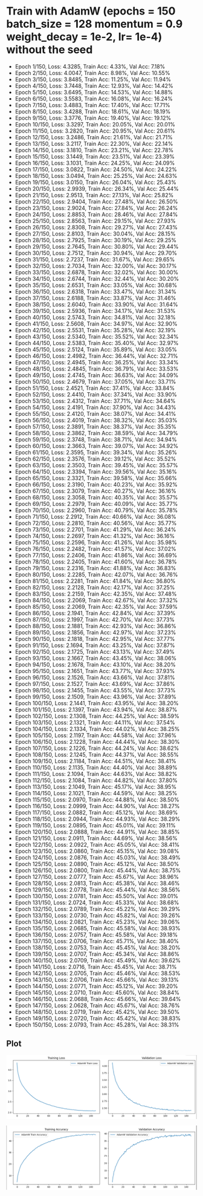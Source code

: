 # Train with AdamW (epochs = 150  batch_size = 128 momentum = 0.9 weight_decay = 1e-2, lr= 1e-4) without the seed

- Epoch 1/150, Loss: 4.3285, Train Acc: 4.33%, Val Acc: 7.18%
- Epoch 2/150, Loss: 4.0047, Train Acc: 8.98%, Val Acc: 10.55%
- Epoch 3/150, Loss: 3.8485, Train Acc: 11.25%, Val Acc: 11.94%
- Epoch 4/150, Loss: 3.7448, Train Acc: 12.93%, Val Acc: 14.42%
- Epoch 5/150, Loss: 3.6495, Train Acc: 14.53%, Val Acc: 14.88%
- Epoch 6/150, Loss: 3.5583, Train Acc: 16.08%, Val Acc: 16.24%
- Epoch 7/150, Loss: 3.4883, Train Acc: 17.40%, Val Acc: 17.71%
- Epoch 8/150, Loss: 3.4288, Train Acc: 18.61%, Val Acc: 18.19%
- Epoch 9/150, Loss: 3.3776, Train Acc: 19.40%, Val Acc: 19.12%
- Epoch 10/150, Loss: 3.3297, Train Acc: 20.05%, Val Acc: 20.01%
- Epoch 11/150, Loss: 3.2820, Train Acc: 20.95%, Val Acc: 20.61%
- Epoch 12/150, Loss: 3.2486, Train Acc: 21.61%, Val Acc: 21.71%
- Epoch 13/150, Loss: 3.2117, Train Acc: 22.30%, Val Acc: 22.14%
- Epoch 14/150, Loss: 3.1810, Train Acc: 23.21%, Val Acc: 22.78%
- Epoch 15/150, Loss: 3.1449, Train Acc: 23.51%, Val Acc: 23.39%
- Epoch 16/150, Loss: 3.1031, Train Acc: 24.25%, Val Acc: 24.09%
- Epoch 17/150, Loss: 3.0822, Train Acc: 24.50%, Val Acc: 24.22%
- Epoch 18/150, Loss: 3.0494, Train Acc: 25.25%, Val Acc: 24.63%
- Epoch 19/150, Loss: 3.0150, Train Acc: 26.04%, Val Acc: 25.43%
- Epoch 20/150, Loss: 2.9939, Train Acc: 26.34%, Val Acc: 25.44%
- Epoch 21/150, Loss: 2.9513, Train Acc: 27.13%, Val Acc: 25.82%
- Epoch 22/150, Loss: 2.9404, Train Acc: 27.48%, Val Acc: 26.50%
- Epoch 23/150, Loss: 2.9024, Train Acc: 27.84%, Val Acc: 26.24%
- Epoch 24/150, Loss: 2.8853, Train Acc: 28.46%, Val Acc: 27.84%
- Epoch 25/150, Loss: 2.8563, Train Acc: 29.15%, Val Acc: 27.93%
- Epoch 26/150, Loss: 2.8308, Train Acc: 29.27%, Val Acc: 27.43%
- Epoch 27/150, Loss: 2.8103, Train Acc: 30.04%, Val Acc: 28.15%
- Epoch 28/150, Loss: 2.7925, Train Acc: 30.19%, Val Acc: 29.25%
- Epoch 29/150, Loss: 2.7645, Train Acc: 30.80%, Val Acc: 29.44%
- Epoch 30/150, Loss: 2.7512, Train Acc: 30.94%, Val Acc: 29.70%
- Epoch 31/150, Loss: 2.7237, Train Acc: 31.67%, Val Acc: 29.65%
- Epoch 32/150, Loss: 2.7034, Train Acc: 32.00%, Val Acc: 30.17%
- Epoch 33/150, Loss: 2.6878, Train Acc: 32.02%, Val Acc: 30.00%
- Epoch 34/150, Loss: 2.6744, Train Acc: 32.44%, Val Acc: 30.20%
- Epoch 35/150, Loss: 2.6531, Train Acc: 33.05%, Val Acc: 30.68%
- Epoch 36/150, Loss: 2.6318, Train Acc: 33.47%, Val Acc: 31.34%
- Epoch 37/150, Loss: 2.6188, Train Acc: 33.87%, Val Acc: 31.46%
- Epoch 38/150, Loss: 2.6040, Train Acc: 33.90%, Val Acc: 31.64%
- Epoch 39/150, Loss: 2.5936, Train Acc: 34.17%, Val Acc: 31.53%
- Epoch 40/150, Loss: 2.5743, Train Acc: 34.81%, Val Acc: 32.18%
- Epoch 41/150, Loss: 2.5608, Train Acc: 34.97%, Val Acc: 32.90%
- Epoch 42/150, Loss: 2.5531, Train Acc: 35.28%, Val Acc: 32.19%
- Epoch 43/150, Loss: 2.5340, Train Acc: 35.52%, Val Acc: 32.34%
- Epoch 44/150, Loss: 2.5383, Train Acc: 35.40%, Val Acc: 32.97%
- Epoch 45/150, Loss: 2.5124, Train Acc: 35.89%, Val Acc: 33.05%
- Epoch 46/150, Loss: 2.4982, Train Acc: 36.44%, Val Acc: 32.71%
- Epoch 47/150, Loss: 2.4945, Train Acc: 36.25%, Val Acc: 33.34%
- Epoch 48/150, Loss: 2.4845, Train Acc: 36.79%, Val Acc: 33.53%
- Epoch 49/150, Loss: 2.4745, Train Acc: 36.63%, Val Acc: 34.09%
- Epoch 50/150, Loss: 2.4679, Train Acc: 37.05%, Val Acc: 33.71%
- Epoch 51/150, Loss: 2.4521, Train Acc: 37.41%, Val Acc: 33.84%
- Epoch 52/150, Loss: 2.4410, Train Acc: 37.34%, Val Acc: 33.90%
- Epoch 53/150, Loss: 2.4312, Train Acc: 37.71%, Val Acc: 34.64%
- Epoch 54/150, Loss: 2.4191, Train Acc: 37.90%, Val Acc: 34.43%
- Epoch 55/150, Loss: 2.4120, Train Acc: 38.07%, Val Acc: 34.41%
- Epoch 56/150, Loss: 2.4019, Train Acc: 38.32%, Val Acc: 35.03%
- Epoch 57/150, Loss: 2.3891, Train Acc: 38.37%, Val Acc: 35.35%
- Epoch 58/150, Loss: 2.3862, Train Acc: 38.59%, Val Acc: 34.79%
- Epoch 59/150, Loss: 2.3748, Train Acc: 38.71%, Val Acc: 34.94%
- Epoch 60/150, Loss: 2.3663, Train Acc: 39.07%, Val Acc: 34.92%
- Epoch 61/150, Loss: 2.3595, Train Acc: 39.34%, Val Acc: 35.26%
- Epoch 62/150, Loss: 2.3576, Train Acc: 39.12%, Val Acc: 35.52%
- Epoch 63/150, Loss: 2.3503, Train Acc: 39.45%, Val Acc: 35.57%
- Epoch 64/150, Loss: 2.3394, Train Acc: 39.56%, Val Acc: 35.16%
- Epoch 65/150, Loss: 2.3321, Train Acc: 39.58%, Val Acc: 35.66%
- Epoch 66/150, Loss: 2.3190, Train Acc: 40.23%, Val Acc: 35.92%
- Epoch 67/150, Loss: 2.3079, Train Acc: 40.27%, Val Acc: 36.16%
- Epoch 68/150, Loss: 2.3058, Train Acc: 40.35%, Val Acc: 35.57%
- Epoch 69/150, Loss: 2.2979, Train Acc: 40.09%, Val Acc: 35.77%
- Epoch 70/150, Loss: 2.2960, Train Acc: 40.79%, Val Acc: 35.78%
- Epoch 71/150, Loss: 2.2912, Train Acc: 40.66%, Val Acc: 36.08%
- Epoch 72/150, Loss: 2.2810, Train Acc: 40.56%, Val Acc: 35.77%
- Epoch 73/150, Loss: 2.2701, Train Acc: 41.29%, Val Acc: 36.24%
- Epoch 74/150, Loss: 2.2697, Train Acc: 41.32%, Val Acc: 36.16%
- Epoch 75/150, Loss: 2.2596, Train Acc: 41.26%, Val Acc: 35.98%
- Epoch 76/150, Loss: 2.2482, Train Acc: 41.57%, Val Acc: 37.02%
- Epoch 77/150, Loss: 2.2406, Train Acc: 41.86%, Val Acc: 36.69%
- Epoch 78/150, Loss: 2.2405, Train Acc: 41.60%, Val Acc: 36.78%
- Epoch 79/150, Loss: 2.2316, Train Acc: 41.88%, Val Acc: 36.83%
- Epoch 80/150, Loss: 2.2285, Train Acc: 42.07%, Val Acc: 36.76%
- Epoch 81/150, Loss: 2.2281, Train Acc: 41.84%, Val Acc: 36.80%
- Epoch 82/150, Loss: 2.2128, Train Acc: 42.17%, Val Acc: 37.25%
- Epoch 83/150, Loss: 2.2159, Train Acc: 42.35%, Val Acc: 37.48%
- Epoch 84/150, Loss: 2.2069, Train Acc: 42.67%, Val Acc: 37.32%
- Epoch 85/150, Loss: 2.2069, Train Acc: 42.35%, Val Acc: 37.59%
- Epoch 86/150, Loss: 2.1941, Train Acc: 42.84%, Val Acc: 37.39%
- Epoch 87/150, Loss: 2.1997, Train Acc: 42.70%, Val Acc: 37.73%
- Epoch 88/150, Loss: 2.1881, Train Acc: 42.93%, Val Acc: 36.86%
- Epoch 89/150, Loss: 2.1856, Train Acc: 42.97%, Val Acc: 37.23%
- Epoch 90/150, Loss: 2.1818, Train Acc: 42.95%, Val Acc: 37.77%
- Epoch 91/150, Loss: 2.1694, Train Acc: 43.25%, Val Acc: 37.87%
- Epoch 92/150, Loss: 2.1725, Train Acc: 43.13%, Val Acc: 37.49%
- Epoch 93/150, Loss: 2.1667, Train Acc: 43.45%, Val Acc: 38.06%
- Epoch 94/150, Loss: 2.1678, Train Acc: 43.10%, Val Acc: 38.20%
- Epoch 95/150, Loss: 2.1651, Train Acc: 43.77%, Val Acc: 37.93%
- Epoch 96/150, Loss: 2.1526, Train Acc: 43.66%, Val Acc: 37.81%
- Epoch 97/150, Loss: 2.1527, Train Acc: 43.69%, Val Acc: 37.86%
- Epoch 98/150, Loss: 2.1455, Train Acc: 43.55%, Val Acc: 37.73%
- Epoch 99/150, Loss: 2.1509, Train Acc: 43.96%, Val Acc: 37.89%
- Epoch 100/150, Loss: 2.1441, Train Acc: 43.95%, Val Acc: 38.20%
- Epoch 101/150, Loss: 2.1397, Train Acc: 43.94%, Val Acc: 38.87%
- Epoch 102/150, Loss: 2.1308, Train Acc: 44.25%, Val Acc: 38.59%
- Epoch 103/150, Loss: 2.1321, Train Acc: 44.11%, Val Acc: 37.54%
- Epoch 104/150, Loss: 2.1334, Train Acc: 44.02%, Val Acc: 38.25%
- Epoch 105/150, Loss: 2.1197, Train Acc: 44.58%, Val Acc: 37.96%
- Epoch 106/150, Loss: 2.1228, Train Acc: 44.44%, Val Acc: 38.30%
- Epoch 107/150, Loss: 2.1226, Train Acc: 44.24%, Val Acc: 38.62%
- Epoch 108/150, Loss: 2.1245, Train Acc: 44.37%, Val Acc: 38.55%
- Epoch 109/150, Loss: 2.1184, Train Acc: 44.51%, Val Acc: 38.41%
- Epoch 110/150, Loss: 2.1135, Train Acc: 44.40%, Val Acc: 38.89%
- Epoch 111/150, Loss: 2.1094, Train Acc: 44.63%, Val Acc: 38.82%
- Epoch 112/150, Loss: 2.1084, Train Acc: 44.82%, Val Acc: 37.80%
- Epoch 113/150, Loss: 2.1049, Train Acc: 45.17%, Val Acc: 38.95%
- Epoch 114/150, Loss: 2.1021, Train Acc: 44.59%, Val Acc: 38.25%
- Epoch 115/150, Loss: 2.0970, Train Acc: 44.88%, Val Acc: 38.50%
- Epoch 116/150, Loss: 2.0999, Train Acc: 44.90%, Val Acc: 38.27%
- Epoch 117/150, Loss: 2.0882, Train Acc: 45.12%, Val Acc: 38.69%
- Epoch 118/150, Loss: 2.0944, Train Acc: 44.93%, Val Acc: 38.29%
- Epoch 119/150, Loss: 2.0895, Train Acc: 45.01%, Val Acc: 39.11%
- Epoch 120/150, Loss: 2.0888, Train Acc: 44.91%, Val Acc: 38.85%
- Epoch 121/150, Loss: 2.0911, Train Acc: 44.69%, Val Acc: 38.56%
- Epoch 122/150, Loss: 2.0922, Train Acc: 45.05%, Val Acc: 38.41%
- Epoch 123/150, Loss: 2.0860, Train Acc: 45.15%, Val Acc: 39.08%
- Epoch 124/150, Loss: 2.0876, Train Acc: 45.03%, Val Acc: 38.49%
- Epoch 125/150, Loss: 2.0890, Train Acc: 45.12%, Val Acc: 38.50%
- Epoch 126/150, Loss: 2.0800, Train Acc: 45.44%, Val Acc: 38.75%
- Epoch 127/150, Loss: 2.0777, Train Acc: 45.67%, Val Acc: 38.96%
- Epoch 128/150, Loss: 2.0813, Train Acc: 45.38%, Val Acc: 38.46%
- Epoch 129/150, Loss: 2.0778, Train Acc: 45.44%, Val Acc: 38.56%
- Epoch 130/150, Loss: 2.0781, Train Acc: 45.50%, Val Acc: 39.01%
- Epoch 131/150, Loss: 2.0724, Train Acc: 45.33%, Val Acc: 38.68%
- Epoch 132/150, Loss: 2.0789, Train Acc: 45.22%, Val Acc: 39.29%
- Epoch 133/150, Loss: 2.0730, Train Acc: 45.82%, Val Acc: 39.26%
- Epoch 134/150, Loss: 2.0821, Train Acc: 45.23%, Val Acc: 39.06%
- Epoch 135/150, Loss: 2.0685, Train Acc: 45.58%, Val Acc: 38.93%
- Epoch 136/150, Loss: 2.0757, Train Acc: 45.58%, Val Acc: 39.18%
- Epoch 137/150, Loss: 2.0706, Train Acc: 45.71%, Val Acc: 38.40%
- Epoch 138/150, Loss: 2.0753, Train Acc: 45.45%, Val Acc: 38.20%
- Epoch 139/150, Loss: 2.0707, Train Acc: 45.34%, Val Acc: 38.86%
- Epoch 140/150, Loss: 2.0709, Train Acc: 45.49%, Val Acc: 39.62%
- Epoch 141/150, Loss: 2.0716, Train Acc: 45.45%, Val Acc: 38.71%
- Epoch 142/150, Loss: 2.0705, Train Acc: 45.46%, Val Acc: 38.53%
- Epoch 143/150, Loss: 2.0706, Train Acc: 45.66%, Val Acc: 39.13%
- Epoch 144/150, Loss: 2.0771, Train Acc: 45.12%, Val Acc: 39.20%
- Epoch 145/150, Loss: 2.0710, Train Acc: 45.60%, Val Acc: 38.84%
- Epoch 146/150, Loss: 2.0688, Train Acc: 45.66%, Val Acc: 39.64%
- Epoch 147/150, Loss: 2.0628, Train Acc: 45.67%, Val Acc: 38.76%
- Epoch 148/150, Loss: 2.0719, Train Acc: 45.42%, Val Acc: 39.50%
- Epoch 149/150, Loss: 2.0720, Train Acc: 45.42%, Val Acc: 38.83%
- Epoch 150/150, Loss: 2.0793, Train Acc: 45.28%, Val Acc: 38.31%

## Plot
![Plot Loss](./Plot/Train_Validation_Loss_AdamW_epochs%20=%20150%20_batch_size%20=%20128%20_momentum%20=%200.9%20_weight_decay%20=%201e-2%20_lr=%201e-4.PNG)


![Plot Accuracy](./Plot/Train_Validation_Accuracy_AdamW_epochs%20=%20150%20_batch_size%20=%20128%20_momentum%20=%200.9%20_weight_decay%20=%201e-2%20_lr=%201e-4.PNG)